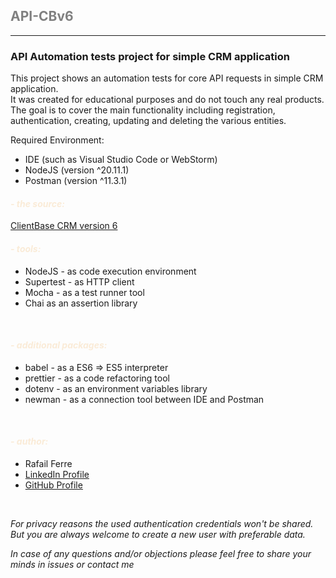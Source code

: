 ## <font color="Gray"> API-CBv6 </font>

---

### API Automation tests project for simple CRM application

This project shows an automation tests for core API requests in simple CRM application.<br>
It was created for educational purposes and do not touch any real products.<br>
The goal is to cover the main functionality including registration, authentication, creating, updating and deleting the various entities.

Required Environment:<br>
- IDE (such as Visual Studio Code or WebStorm)
- NodeJS (version ^20.11.1)
- Postman (version ^11.3.1)
#### *<font color="AntiqueWhite"> - the source:</font>*

[ClientBase CRM version 6](https://clientbase.pasv.us/v6)


#### *<font color="AntiqueWhite"> - tools:</font>*

- NodeJS - as code execution environment
- Supertest - as HTTP client
- Mocha - as a test runner tool
- Chai as an assertion library

<br>

#### *<font color="AntiqueWhite"> - additional packages:</font>*

- babel - as a ES6 => ES5 interpreter
- prettier - as a code refactoring tool
- dotenv - as an environment variables library
- newman - as a connection tool between IDE and Postman
<br>

#### *<font color="AntiqueWhite"> - author:</font>*
- Rafail Ferre
- [LinkedIn Profile](https://www.linkedin.com/in/rafail-ferre/)
- [GitHub Profile](https://github.com/RafailFerre)

<br>

*For privacy reasons the used authentication credentials won't be shared. 
But you are always welcome to create a new user with preferable data.*

*In case of any questions and/or objections please feel free to share your minds in issues or contact me*